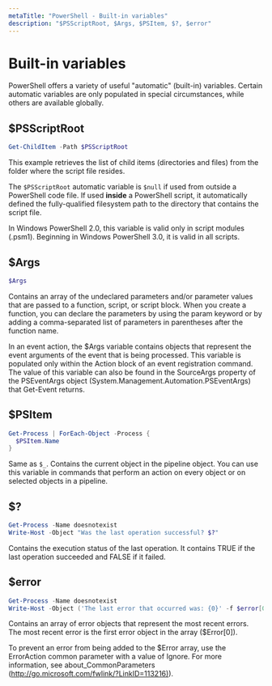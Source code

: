 ```yaml
---
metaTitle: "PowerShell - Built-in variables"
description: "$PSScriptRoot, $Args, $PSItem, $?, $error"
---
```


# Built-in variables


PowerShell offers a variety of useful "automatic" (built-in) variables. Certain automatic variables are only populated in special circumstances, while others are available globally.



## $PSScriptRoot


```powershell
Get-ChildItem -Path $PSScriptRoot

```

This example retrieves the list of child items (directories and files) from the folder where the script file resides.

The `$PSScriptRoot` automatic variable is `$null` if used from outside a PowerShell code file. If used **inside** a PowerShell script, it automatically defined the fully-qualified filesystem path to the directory that contains the script file.

In Windows PowerShell 2.0, this variable is valid only in script modules
(.psm1). Beginning in Windows PowerShell 3.0, it is valid in all scripts.



## $Args


```powershell
$Args

```

Contains an array of the undeclared parameters and/or parameter
values that are passed to a function, script, or script block.
When you create a function, you can declare the parameters by using the
param keyword or by adding a comma-separated list of parameters in
parentheses after the function name.

In an event action, the $Args variable contains objects that represent
the event arguments of the event that is being processed. This variable
is populated only within the Action block of an event registration
command.  The value of this variable can also be found in the SourceArgs
property of the PSEventArgs object (System.Management.Automation.PSEventArgs)
that Get-Event returns.



## $PSItem


```powershell
Get-Process | ForEach-Object -Process { 
  $PSItem.Name
}

```

Same as `$_`. Contains the current object in the pipeline object.
You can use this variable in commands that perform an action on every
object or on selected objects in a pipeline.



## $?


```powershell
Get-Process -Name doesnotexist
Write-Host -Object "Was the last operation successful? $?"

```

Contains the execution status of the last operation. It contains
TRUE if the last operation succeeded and FALSE if it failed.



## $error


```powershell
Get-Process -Name doesnotexist
Write-Host -Object ('The last error that occurred was: {0}' -f $error[0].Exception.Message)

```

Contains an array of error objects that represent the most
recent errors. The most recent error is the first error object in the
array ($Error[0]).

To prevent an error from being added to the $Error array, use the
ErrorAction common parameter with a value of Ignore. For more
information, see about_CommonParameters
([http://go.microsoft.com/fwlink/?LinkID=113216)](http://go.microsoft.com/fwlink/?LinkID=113216)).

